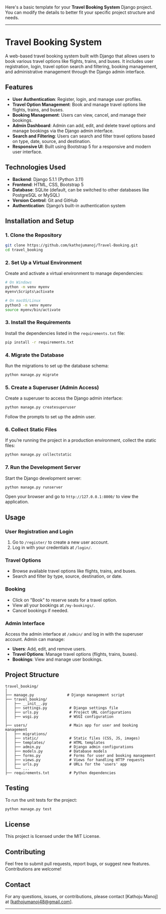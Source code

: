 Here's a basic template for your **Travel Booking System** Django project. You can modify the details to better fit your specific project structure and needs.

---

# Travel Booking System

A web-based travel booking system built with Django that allows users to book various travel options like flights, trains, and buses. It includes user registration, login, travel option search and filtering, booking management, and administrative management through the Django admin interface.

## Features

- **User Authentication**: Register, login, and manage user profiles.
- **Travel Option Management**: Book and manage travel options like flights, trains, and buses.
- **Booking Management**: Users can view, cancel, and manage their bookings.
- **Admin Dashboard**: Admin can add, edit, and delete travel options and manage bookings via the Django admin interface.
- **Search and Filtering**: Users can search and filter travel options based on type, date, source, and destination.
- **Responsive UI**: Built using Bootstrap 5 for a responsive and modern user interface.

## Technologies Used

- **Backend**: Django 5.1.1 (Python 3.11)
- **Frontend**: HTML, CSS, Bootstrap 5
- **Database**: SQLite (default, can be switched to other databases like PostgreSQL or MySQL)
- **Version Control**: Git and GitHub
- **Authentication**: Django’s built-in authentication system

## Installation and Setup

### 1. Clone the Repository

```bash
git clone https://github.com/kathojumanoj/Travel-Booking.git
cd travel_booking
```

### 2. Set Up a Virtual Environment

Create and activate a virtual environment to manage dependencies:

```bash
# On Windows
python -m venv myenv
myenv\Scripts\activate

# On macOS/Linux
python3 -m venv myenv
source myenv/bin/activate
```

### 3. Install the Requirements

Install the dependencies listed in the `requirements.txt` file:

```bash
pip install -r requirements.txt
```

### 4. Migrate the Database

Run the migrations to set up the database schema:

```bash
python manage.py migrate
```

### 5. Create a Superuser (Admin Access)

Create a superuser to access the Django admin interface:

```bash
python manage.py createsuperuser
```

Follow the prompts to set up the admin user.

### 6. Collect Static Files

If you’re running the project in a production environment, collect the static files:

```bash
python manage.py collectstatic
```

### 7. Run the Development Server

Start the Django development server:

```bash
python manage.py runserver
```

Open your browser and go to `http://127.0.0.1:8000/` to view the application.

## Usage

### User Registration and Login

1. Go to `/register/` to create a new user account.
2. Log in with your credentials at `/login/`.

### Travel Options

- Browse available travel options like flights, trains, and buses.
- Search and filter by type, source, destination, or date.

### Booking

- Click on "Book" to reserve seats for a travel option.
- View all your bookings at `/my-bookings/`.
- Cancel bookings if needed.

### Admin Interface

Access the admin interface at `/admin/` and log in with the superuser account. Admin can manage:

- **Users**: Add, edit, and remove users.
- **Travel Options**: Manage travel options (flights, trains, buses).
- **Bookings**: View and manage user bookings.

## Project Structure

```
travel_booking/
│
├── manage.py               # Django management script
├── travel_booking/
│   ├── __init__.py
│   ├── settings.py          # Django settings file
│   ├── urls.py              # Project URL configurations
│   ├── wsgi.py              # WSGI configuration
│
├── users/                   # Main app for user and booking management
│   ├── migrations/
│   ├── static/              # Static files (CSS, JS, images)
│   ├── templates/           # HTML templates
│   ├── admin.py             # Django admin configurations
│   ├── models.py            # Database models
│   ├── forms.py             # Forms for user and booking management
│   ├── views.py             # Views for handling HTTP requests
│   ├── urls.py              # URLs for the 'users' app
│   └── ...
├── requirements.txt         # Python dependencies
```

## Testing

To run the unit tests for the project:

```bash
python manage.py test
```

## License

This project is licensed under the MIT License.

## Contributing

Feel free to submit pull requests, report bugs, or suggest new features. Contributions are welcome!

## Contact

For any questions, issues, or contributions, please contact [Kathoju Manoj] at [kathojumanoj48@gmail.com].

---
